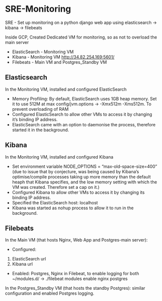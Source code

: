 # SRE-Monitoring
SRE - Set up monitoring on a python django web app using elasticsearch -> kibana -> filebeats

Inside GCP, Created Dedicated VM for monitoring, so as not to overload the main server
- ElasticSearch - Monitoring VM
- Kibana - Monitoring VM http://34.82.254.169:5601/
- Filebeats - Main VM and Postgres_Standby VM

## Elasticsearch ##
In the Monitoring VM, installed and configured ElasticSearch
- Memory Profiling: By default, ElasticSearch uses 1GB heap memory. Set it to use 512M at max config/jvm.options -> -Xmx512m -Xms512m. To prevent overloading of RAM
- Configured ElasticSearch to allow other VMs to access it by changing it’s binding IP address.
- ElasticSearch came with an option to daemonise the process, therefore started it in the background.

## Kibana ##
In the Monitoring VM, installed and configured Kibana
- Set environment variable NODE_OPTIONS = “max-old-space-size=400” (due to issue that by conjecture, was being caused by Kibana’s optimise/compile processes taking up more memory than the default heaph that Kibana specifies, and the low memory setting with which the VM was created. Therefore set a cap on it.) 
- Configured Kibana to allow other VMs to access it by changing its binding IP address.
- Specified the ElasticSearch host: localhost
- Kibana was started as nohup process to allow it to run in the background.

## Filebeats ##
In the Main VM (that hosts Nginx, Web App and Postgres-main server):
- Configured:
1) ElasticSearch url
2) Kibana url
- Enabled: Postgres, Nginx in Filebeat, to enable logging for both ~/modules.d/ -> ./filebeat modules enable nginx postgres

In the Postgres_Standby VM (that hosts the standby Postgres): similar configuration and enabled Postgres logging.
